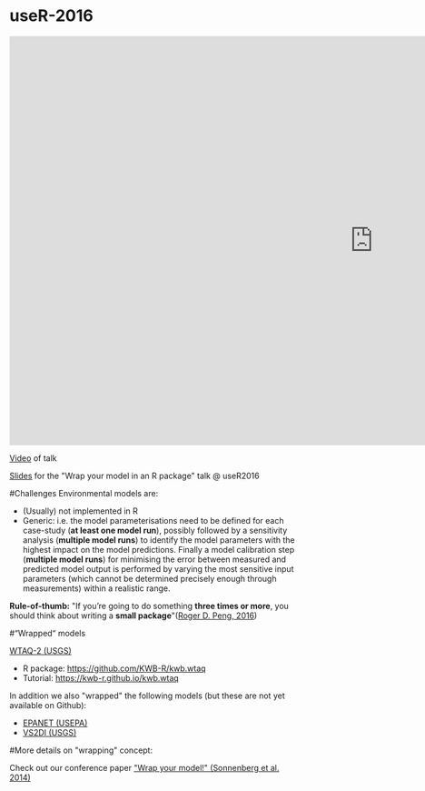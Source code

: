 # useR-2016

<iframe src="https://channel9.msdn.com/Events/useR-international-R-User-conference/useR2016/Wrap-your-model-in-an-R-package/player" width="1280" height="720" allowFullScreen frameBorder="0"></iframe>

[Video](https://channel9.msdn.com/Events/useR-international-R-User-conference/useR2016/Wrap-your-model-in-an-R-package/player) of talk

[Slides](https://github.com/mrustl/useR-2016/blob/master/WrapYourModel.pdf) for the "Wrap your model in an R package" talk @ useR2016

#Challenges
Environmental models are: 
- (Usually) not implemented in R 
- Generic: i.e. the model parameterisations need to be defined for each case-study (**at least one model run**),
possibly followed by a sensitivity analysis (**multiple model runs**) to identify the model parameters with the 
highest impact on the model predictions. Finally a model calibration step (**multiple model runs**) for minimising
the error between measured and predicted model output is performed by varying the most sensitive input parameters 
(which cannot be determined precisely enough through measurements) within a realistic range. 

**Rule-of-thumb:**
"If you’re going to do something **three times or more**, you should think about writing a **small package**"([Roger D. Peng, 2016](http://simplystatistics.org/2016/05/18/software-engineering-data-science/))

#“Wrapped“ models 

[WTAQ-2 (USGS)](water.usgs.gov/ogw/wtaq)
- R package: https://github.com/KWB-R/kwb.wtaq 
- Tutorial: https://kwb-r.github.io/kwb.wtaq 

In addition we also "wrapped" the following models (but these are not yet available on Github):
- [EPANET (USEPA)](https://www.epa.gov/water-research/epanet) 
- [VS2DI (USGS)](http://wwwbrr.cr.usgs.gov/projects/GW_Unsat/vs2di1.3/) 


#More details on "wrapping" concept:

Check out our conference paper ["Wrap your model!" (Sonnenberg et al. 2014)](http://doi.org/10.13140/RG.2.1.2140.3683)

